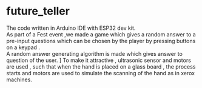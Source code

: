 # future_teller
The code written in Arduino IDE with ESP32 dev kit.  
As part of a Fest event ,we made a game which gives a random answer to a pre-input questions which can be chosen by the player by pressing buttons on a keypad .  
A random answer generating algorithm is made which gives answer to question of the user.  ]
To make it attractive , ultrasonic sensor and motors are used , such that when the hand is placed on a glass board , the process starts and motors are used to simulate the scanning of the hand as in xerox machines.
